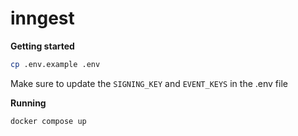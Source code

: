 # inngest

**Getting started**

```bash
cp .env.example .env
```

Make sure to update the `SIGNING_KEY` and `EVENT_KEYS` in the .env file

**Running**

```bash
docker compose up
```
